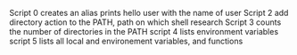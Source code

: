 Script 0 creates an alias
 prints hello user with the name of user
Script 2 add directory action to the PATH, path on which shell research
Script 3 counts the number of directories in the PATH
script 4 lists environment variables
script 5 lists all local and environement variables, and functions

